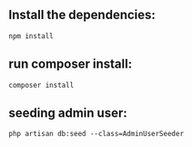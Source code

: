 ## Install the dependencies:



    npm install



## run composer install:



    composer install




## seeding admin user:



    php artisan db:seed --class=AdminUserSeeder
